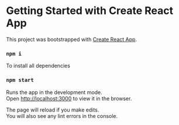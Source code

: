 # Getting Started with Create React App

This project was bootstrapped with [Create React App](https://github.com/facebook/create-react-app).

### `npm i`

To install all dependencies

### `npm start`

Runs the app in the development mode.\
Open [http://localhost:3000](http://localhost:3000) to view it in the browser.

The page will reload if you make edits.\
You will also see any lint errors in the console.

